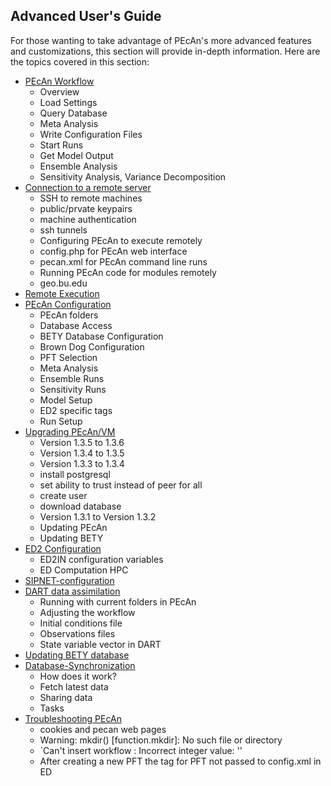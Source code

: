 ## Advanced User's Guide

For those wanting to take advantage of PEcAn's more advanced features and customizations, this section will provide in-depth information. Here are the topics covered in this section:

* [PEcAn Workflow](users_guide/advanced_users_guide/Workflow-modules.md)
    * Overview
    * Load Settings
    * Query Database
    * Meta Analysis
    * Write Configuration Files
    * Start Runs
    * Get Model Output
    * Ensemble Analysis
    * Sensitivity Analysis, Variance Decomposition
* [Connection to a remote server](users_guide/advanced_users_guide/Connecting-pecan-to-a-remote-server.md)
    * SSH to remote machines
    * public/prvate keypairs
    * machine authentication
    * ssh tunnels
    * Configuring PEcAn to execute remotely
    * config.php for PEcAn web interface
    * pecan.xml for PEcAn command line runs
    * Running PEcAn code for modules remotely
    * geo.bu.edu
* [Remote Execution](users_guide/advanced_users_guide/Enabling-Remote-Execution.md)
* [PEcAn Configuration ](users_guide/advanced_users_guide/PEcAn-Configuration.md)
    * PEcAn folders
    * Database Access
    * BETY Database Configuration
    * Brown Dog Configuration
    * PFT Selection
    * Meta Analysis
    * Ensemble Runs
    * Sensitivity Runs
    * Model Setup
    * ED2 specific tags
    * Run Setup
* [Upgrading PEcAn/VM](users_guide/advanced_users_guide/Upgrading-pecan-vm.md)
    * Version 1.3.5 to 1.3.6
    * Version 1.3.4 to 1.3.5
    * Version 1.3.3 to 1.3.4
    * install postgresql
    * set ability to trust instead of peer for all
    * create user
    * download database
    * Version 1.3.1 to Version 1.3.2
    * Updating PEcAn
    * Updating BETY
* [ED2 Configuration](users_guide/advanced_users_guide/ED2-configuration.md)
    * ED2IN configuration variables
    * ED Computation HPC
* [SIPNET-configuration](users_guide/advanced_users_guide/SIPNET-configuration.md)
* [DART data assimilation](users_guide/advanced_users_guide/DART_state_data_assimilation.md)
    * Running with current folders in PEcAn
    * Adjusting the workflow
    * Initial conditions file
    * Observations files
    * State variable vector in DART
* [Updating BETY database](users_guide/advanced_users_guide/Updating-BETY.md)
* [Database-Synchronization](users_guide/advanced_users_guide/Database-Synchronization.md)
    * How does it work?
    * Fetch latest data
    * Sharing data
    * Tasks
* [Troubleshooting PEcAn](users_guide/advanced_users_guide/Troubleshooting-pecan.md)
    * cookies and pecan web pages
    * Warning: mkdir() [function.mkdir]: No such file or directory
    * `Can't insert workflow : Incorrect integer value: ''
    * After creating a new PFT the tag for PFT not passed to config.xml in ED

